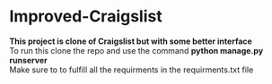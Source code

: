# Improved-Craigslist
**This project is clone of Craigslist but with some better interface**<br/>
To run this clone the repo and use the command **python manage.py runserver**<br/>
Make sure to to fulfill all the requirments in the requirments.txt file
